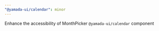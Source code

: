 ```yaml
---
"@yamada-ui/calendar": minor
---
```


Enhance the accessibility of MonthPicker `@yamada-ui/calendar` component
